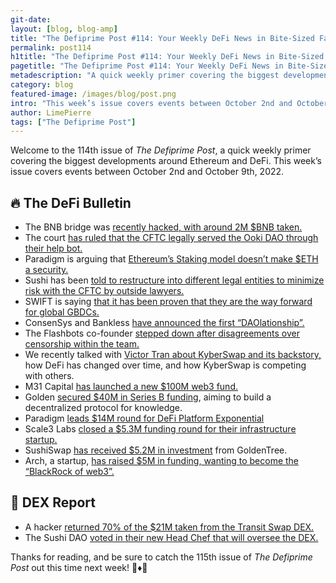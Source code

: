 ```yaml
---
git-date:
layout: [blog, blog-amp]
title: "The Defiprime Post #114: Your Weekly DeFi News in Bite-Sized Fashion"
permalink: post114
h1title: "The Defiprime Post #114: Your Weekly DeFi News in Bite-Sized Fashion"
pagetitle: "The Defiprime Post #114: Your Weekly DeFi News in Bite-Sized Fashion"
metadescription: "A quick weekly primer covering the biggest developments around Ethereum and DeFi. This week’s issue covers events between October 2nd and October 9th, 2022"
category: blog
featured-image: /images/blog/post.png
intro: "This week’s issue covers events between October 2nd and October 9th, 2022"
author: LimePierre
tags: ["The Defiprime Post"]
---
```


Welcome to the 114th issue of _The Defiprime Post_, a quick weekly primer covering the biggest developments around Ethereum and DeFi. This week’s issue covers events between October 2nd and October 9th, 2022.

## 🔥 The DeFi Bulletin

* The BNB bridge was [recently hacked, with around 2M $BNB taken. ](https://twitter.com/MevRefund/status/1578131413454520320)
* The court [has ruled that the CFTC legally served the Ooki DAO through their help bot.](https://www.coindesk.com/policy/2022/10/03/court-rules-cftc-legally-served-ooki-dao-through-help-bot/) 
* Paradigm is arguing that [Ethereum’s Staking model doesn’t make $ETH a security. ](https://www.paradigm.xyz/2022/10/ethereums-new-staking-model-does-not-make-eth-a-security)
* Sushi has been [told to restructure into different legal entities to minimize risk with the CFTC by outside lawyers.](https://www.coindesk.com/business/2022/10/04/with-crypto-governance-in-cftc-crosshairs-sushiswap-exchange-mulls-legal-shakeup/) 
* SWIFT is saying [that it has been proven that they are the way forward for global GBDCs. ](https://www.coindesk.com/business/2022/10/05/swift-says-its-proved-it-can-be-the-way-forward-for-global-cbdcs/)
* ConsenSys and Bankless [have announced the first “DAOlationship”. ](https://consensys.net/blog/press-release/consensys-and-bankless-announce-the-first-ever-daolationship/)
* The Flashbots co-founder [stepped down after disagreements over censorship within the team. ](https://www.theblock.co/post/175709/flashbots-co-founder-steps-down-after-disagreements-with-team-over-censorship)
* We recently talked with [Victor Tran about KyberSwap and its backstory,](https://defiprime.com/kyberswap-interview-2022) how DeFi has changed over time, and how KyberSwap is competing with others. 
* M31 Capital [has launched a new $100M web3 fund. ](https://mirror.xyz/0x8883f0fd0336f8497efB5D0918fF4572AaD61054/rWs3bl-7zGfzIawp5do8EfS4VW3P4vYvabOr34eOi9Y)
* Golden [secured $40M in Series B funding](https://golden.com/blog/golden-raises-40m-series-b/), aiming to build a decentralized protocol for knowledge. 
* Paradigm [leads $14M round for DeFi Platform Exponential](https://www.coindesk.com/business/2022/10/03/crypto-vc-firm-paradigm-leads-14m-raise-for-defi-platform-exponential/)
* Scale3 Labs [closed a $5.3M funding round for their infrastructure startup.](https://www.theblock.co/post/175317/scale3-web3-infrastructure-startup-ex-coinbase-employees-seed-funding-exclusive) 
* SushiSwap [has received $5.2M in investment](https://www.coindesk.com/business/2022/10/06/asset-management-giant-goldentree-discloses-52m-investment-in-sushiswap/) from GoldenTree. 
* Arch, a startup, [has raised $5M in funding, wanting to become the “BlackRock of web3”. ](https://www.theblock.co/post/174058/defi-startup-arch-raises-5-million-to-become-the-blackrock-of-web3)

## 💱 DEX Report

* A hacker [returned 70% of the $21M taken from the Transit Swap DEX.](https://www.theblock.co/post/174307/hacker-returns-70-of-21-million-taken-from-transit-swap-dex) 
* The Sushi DAO [voted in their new Head Chef that will oversee the DEX.](https://www.coindesk.com/business/2022/10/03/sushiswap-community-votes-in-head-chef-to-oversee-decentralized-crypto-exchange/)

Thanks for reading, and be sure to catch the 115th issue of _The Defiprime Post_ out this time next week! 👋♦️👋